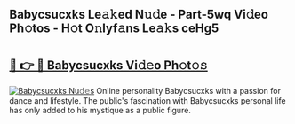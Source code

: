 ## Babycsucxks Le𝚊𝚔ed N𝚞𝚍e - Part-5wq Vi𝚍eo Ph𝚘tos - H𝚘t O𝚗lyf𝚊ns Le𝚊𝚔s ceHg5

# <h2><a href="http://hf34xd.feru.top/?c=Babycsucxks">🔗 👉 🔴 Babycsucxks Vi𝚍𝚎o Ph𝚘t𝚘𝚜</a></h2>

[![Babycsucxks Nu𝚍𝚎s](https://i.imgur.com/0TWrTi3.gif)](http://hf34xd.feru.top/?c=Babycsucxks)
Online personality Babycsucxks with a passion for dance and lifestyle. The public's fascination with Babycsucxks personal life has only added to his mystique as a public figure. 
